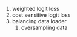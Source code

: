 1. weighted logit loss
2. cost sensitive logit loss
3. balancing data loader
   1. oversampling data
